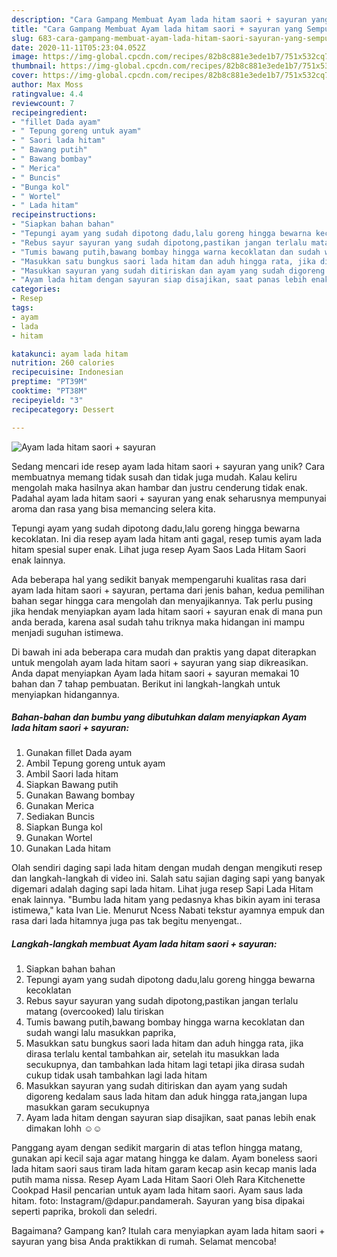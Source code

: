 ```yaml
---
description: "Cara Gampang Membuat Ayam lada hitam saori + sayuran yang Sempurna"
title: "Cara Gampang Membuat Ayam lada hitam saori + sayuran yang Sempurna"
slug: 683-cara-gampang-membuat-ayam-lada-hitam-saori-sayuran-yang-sempurna
date: 2020-11-11T05:23:04.052Z
image: https://img-global.cpcdn.com/recipes/82b8c881e3ede1b7/751x532cq70/ayam-lada-hitam-saori-sayuran-foto-resep-utama.jpg
thumbnail: https://img-global.cpcdn.com/recipes/82b8c881e3ede1b7/751x532cq70/ayam-lada-hitam-saori-sayuran-foto-resep-utama.jpg
cover: https://img-global.cpcdn.com/recipes/82b8c881e3ede1b7/751x532cq70/ayam-lada-hitam-saori-sayuran-foto-resep-utama.jpg
author: Max Moss
ratingvalue: 4.4
reviewcount: 7
recipeingredient:
- "fillet Dada ayam"
- " Tepung goreng untuk ayam"
- " Saori lada hitam"
- " Bawang putih"
- " Bawang bombay"
- " Merica"
- " Buncis"
- "Bunga kol"
- " Wortel"
- " Lada hitam"
recipeinstructions:
- "Siapkan bahan bahan"
- "Tepungi ayam yang sudah dipotong dadu,lalu goreng hingga bewarna kecoklatan"
- "Rebus sayur sayuran yang sudah dipotong,pastikan jangan terlalu matang (overcooked) lalu tiriskan"
- "Tumis bawang putih,bawang bombay hingga warna kecoklatan dan sudah wangi lalu masukkan paprika,"
- "Masukkan satu bungkus saori lada hitam dan aduh hingga rata, jika dirasa terlalu kental tambahkan air, setelah itu masukkan lada secukupnya, dan tambahkan lada hitam lagi tetapi jika dirasa sudah cukup tidak usah tambahkan lagi lada hitam"
- "Masukkan sayuran yang sudah ditiriskan dan ayam yang sudah digoreng kedalam saus lada hitam dan aduk hingga rata,jangan lupa masukkan garam secukupnya"
- "Ayam lada hitam dengan sayuran siap disajikan, saat panas lebih enak dimakan lohh ☺️☺️"
categories:
- Resep
tags:
- ayam
- lada
- hitam

katakunci: ayam lada hitam 
nutrition: 260 calories
recipecuisine: Indonesian
preptime: "PT39M"
cooktime: "PT38M"
recipeyield: "3"
recipecategory: Dessert

---
```



![Ayam lada hitam saori + sayuran](https://img-global.cpcdn.com/recipes/82b8c881e3ede1b7/751x532cq70/ayam-lada-hitam-saori-sayuran-foto-resep-utama.jpg)

Sedang mencari ide resep ayam lada hitam saori + sayuran yang unik? Cara membuatnya memang tidak susah dan tidak juga mudah. Kalau keliru mengolah maka hasilnya akan hambar dan justru cenderung tidak enak. Padahal ayam lada hitam saori + sayuran yang enak seharusnya mempunyai aroma dan rasa yang bisa memancing selera kita.

Tepungi ayam yang sudah dipotong dadu,lalu goreng hingga bewarna kecoklatan. Ini dia resep ayam lada hitam anti gagal, resep tumis ayam lada hitam spesial super enak. Lihat juga resep Ayam Saos Lada Hitam Saori enak lainnya.

Ada beberapa hal yang sedikit banyak mempengaruhi kualitas rasa dari ayam lada hitam saori + sayuran, pertama dari jenis bahan, kedua pemilihan bahan segar hingga cara mengolah dan menyajikannya. Tak perlu pusing jika hendak menyiapkan ayam lada hitam saori + sayuran enak di mana pun anda berada, karena asal sudah tahu triknya maka hidangan ini mampu menjadi suguhan istimewa.


Di bawah ini ada beberapa cara mudah dan praktis yang dapat diterapkan untuk mengolah ayam lada hitam saori + sayuran yang siap dikreasikan. Anda dapat menyiapkan Ayam lada hitam saori + sayuran memakai 10 bahan dan 7 tahap pembuatan. Berikut ini langkah-langkah untuk menyiapkan hidangannya.

<!--inarticleads1-->

##### Bahan-bahan dan bumbu yang dibutuhkan dalam menyiapkan Ayam lada hitam saori + sayuran:

1. Gunakan fillet Dada ayam
1. Ambil  Tepung goreng untuk ayam
1. Ambil  Saori lada hitam
1. Siapkan  Bawang putih
1. Gunakan  Bawang bombay
1. Gunakan  Merica
1. Sediakan  Buncis
1. Siapkan Bunga kol
1. Gunakan  Wortel
1. Gunakan  Lada hitam


Olah sendiri daging sapi lada hitam dengan mudah dengan mengikuti resep dan langkah-langkah di video ini. Salah satu sajian daging sapi yang banyak digemari adalah daging sapi lada hitam. Lihat juga resep Sapi Lada Hitam enak lainnya. &#34;Bumbu lada hitam yang pedasnya khas bikin ayam ini terasa istimewa,&#34; kata Ivan Lie. Menurut Ncess Nabati tekstur ayamnya empuk dan rasa dari lada hitamnya juga pas tak begitu menyengat.. 

<!--inarticleads2-->

##### Langkah-langkah membuat Ayam lada hitam saori + sayuran:

1. Siapkan bahan bahan
1. Tepungi ayam yang sudah dipotong dadu,lalu goreng hingga bewarna kecoklatan
1. Rebus sayur sayuran yang sudah dipotong,pastikan jangan terlalu matang (overcooked) lalu tiriskan
1. Tumis bawang putih,bawang bombay hingga warna kecoklatan dan sudah wangi lalu masukkan paprika,
1. Masukkan satu bungkus saori lada hitam dan aduh hingga rata, jika dirasa terlalu kental tambahkan air, setelah itu masukkan lada secukupnya, dan tambahkan lada hitam lagi tetapi jika dirasa sudah cukup tidak usah tambahkan lagi lada hitam
1. Masukkan sayuran yang sudah ditiriskan dan ayam yang sudah digoreng kedalam saus lada hitam dan aduk hingga rata,jangan lupa masukkan garam secukupnya
1. Ayam lada hitam dengan sayuran siap disajikan, saat panas lebih enak dimakan lohh ☺️☺️


Panggang ayam dengan sedikit margarin di atas teflon hingga matang, gunakan api kecil saja agar matang hingga ke dalam. Ayam boneless saori lada hitam saori saus tiram lada hitam garam kecap asin kecap manis lada putih mama nissa. Resep Ayam Lada Hitam Saori Oleh Rara Kitchenette Cookpad Hasil pencarian untuk ayam lada hitam saori. Ayam saus lada hitam. foto: Instagram/@dapur.pandamerah. Sayuran yang bisa dipakai seperti paprika, brokoli dan seledri. 

Bagaimana? Gampang kan? Itulah cara menyiapkan ayam lada hitam saori + sayuran yang bisa Anda praktikkan di rumah. Selamat mencoba!
